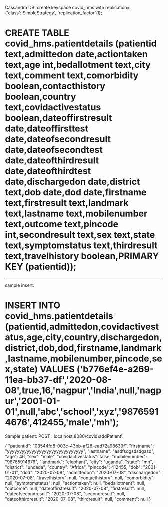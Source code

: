 Cassandra DB:
create keyspace covid_hms with replication={'class':'SimpleStrategy', 'replication_factor':1};

CREATE TABLE covid_hms.patientdetails (patientid text,admittedon date,actiontaken text,age int,bedallotment text,city text,comment text,comorbidity boolean,contacthistory boolean,country text,covidactivestatus boolean,dateoffirstresult date,dateoffirsttest date,dateofsecondresult date,dateofsecondtest date,dateofthirdresult date,dateofthirdtest date,dischargedon date,district text,dob date,dod date,firstname text,firstresult text,landmark text,lastname text,mobilenumber text,outcome text,pincode int,secondresult text,sex text,state text,symptomstatus text,thirdresult text,travelhistory boolean,PRIMARY KEY (patientid));
===============================================================================================================






----------------------------------------------------------------------------------------------------------------
sample insert:

INSERT INTO covid_hms.patientdetails (patientid,admittedon,covidactivestatus,age,city,country,dischargedon,district,dob,dod,firstname,landmark,lastname,mobilenumber,pincode,sex,state) VALUES ('b776ef4e-a269-11ea-bb37-df','2020-08-08',true,16,'nagpur','India',null,'nagpur','2001-01-01',null,'abc','school','xyz','98765914676',412455,'male','mh');
================================================================================================================

Sample patient:
POST : localhost:8080\covid\addPatient\

  {
   "patientid": "03544fd8-003c-43bb-af28-ead72a98639f",
    "firstname": "yyyyyyyyyyyyyyyyyyyyyyyyyyyyyyy",
    "lastname": "asdfsdgsdsdgasd",
    "age": 46,
    "sex": "male",
    "covidactivestatus": false,
    "mobilenumber": "98765914676",
    "landmark": "elephant",
    "city": "uganda",
    "state": "mh",
    "district": "undada",
    "country": "Africa",
    "pincode": 412455,
    "dob": "2001-01-01",
    "dod": "2020-07-08",
    "admittedon": "2020-07-08",
    "dischargedon": "2020-07-08",
    "travelhistory": null,
    "contacthistory": null,
    "comorbidity": null,
    "symptomstatus": null,
    "actiontaken": null,
    "bedallotment": null,
    "outcome": null,
    "dateoffirstresult": "2020-07-08",
    "firstresult": null,
    "dateofsecondresult": "2020-07-08",
    "secondresult": null,
    "dateofthirdresult": "2020-07-08",
    "thirdresult": null,
    "comment": null
  }






